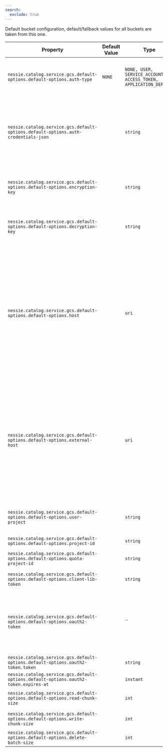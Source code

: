 ```yaml
---
search:
  exclude: true
---
```

<!--start-->

Default bucket configuration, default/fallback values for all buckets are taken from this one.

| Property | Default Value | Type | Description |
|----------|---------------|------|-------------|
| `nessie.catalog.service.gcs.default-options.default-options.auth-type` | `NONE` | `NONE, USER, SERVICE_ACCOUNT, ACCESS_TOKEN, APPLICATION_DEFAULT` | The authentication type to use. If not set, the default is `NONE`. |
| `nessie.catalog.service.gcs.default-options.default-options.auth-credentials-json` |  | `string` | Auth-credentials-JSON, this value is the name of the credential to use, the actual credential  is defined via secrets.   |
| `nessie.catalog.service.gcs.default-options.default-options.encryption-key` |  | `string` | Customer-supplied AES256 key for blob encryption when writing.  |
| `nessie.catalog.service.gcs.default-options.default-options.decryption-key` |  | `string` | Customer-supplied AES256 key for blob decryption when reading.  |
| `nessie.catalog.service.gcs.default-options.default-options.host` |  | `uri` | The default endpoint override to use. The endpoint is almost always used for testing purposes.   <br><br>If the endpoint URIs for the Nessie server and clients differ, this one defines the endpoint  used for the Nessie server.  |
| `nessie.catalog.service.gcs.default-options.default-options.external-host` |  | `uri` | When using a specific endpoint, see `host`, and the endpoint URIs for the Nessie server  differ, you can specify the URI passed down to clients using this setting.  Otherwise, clients  will receive the value from the `host` setting.  |
| `nessie.catalog.service.gcs.default-options.default-options.user-project` |  | `string` | Optionally specify the user project (Google term).  |
| `nessie.catalog.service.gcs.default-options.default-options.project-id` |  | `string` | The Google project ID.  |
| `nessie.catalog.service.gcs.default-options.default-options.quota-project-id` |  | `string` | The Google quota project ID.  |
| `nessie.catalog.service.gcs.default-options.default-options.client-lib-token` |  | `string` | The Google client lib token.  |
| `nessie.catalog.service.gcs.default-options.default-options.oauth2-token` |  | `` | OAuth2 token, this value is the name of the credential to use, the actual credential is defined  via secrets.   |
| `nessie.catalog.service.gcs.default-options.default-options.oauth2-token.token` |  | `string` |  |
| `nessie.catalog.service.gcs.default-options.default-options.oauth2-token.expires-at` |  | `instant` |  |
| `nessie.catalog.service.gcs.default-options.default-options.read-chunk-size` |  | `int` | The read chunk size in bytes.  |
| `nessie.catalog.service.gcs.default-options.default-options.write-chunk-size` |  | `int` | The write chunk size in bytes.  |
| `nessie.catalog.service.gcs.default-options.default-options.delete-batch-size` |  | `int` | The delete batch size.  |
